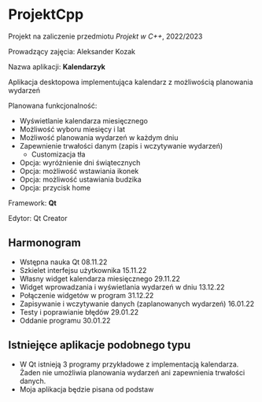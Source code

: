 # ProjektCpp

Projekt na zaliczenie przedmiotu *Projekt w C++*, 2022/2023

Prowadzący zajęcia: Aleksander Kozak 


Nazwa aplikacji: **Kalendarzyk**

Aplikacja desktopowa implementująca kalendarz z możliwością planowania wydarzeń

Planowana funkcjonalność: 
- Wyświetlanie kalendarza miesięcznego
- Możliwość wyboru miesięcy i lat
- Możliwość planowania wydarzeń w każdym dniu 
- Zapewnienie trwałości danym (zapis i wczytywanie wydarzeń)
    - Customizacja tła
- Opcja: wyróżnienie dni świątecznych
- Opcja: możliwość wstawiania ikonek
- Opcja: możliwość ustawiania budzika 
- Opcja: przycisk home

Framework: **Qt**

Edytor: Qt Creator

## Harmonogram

- Wstępna nauka Qt 08.11.22
- Szkielet interfejsu użytkownika 15.11.22
- Własny widget kalendarza miesięcznego 29.11.22
- Widget wprowadzania i wyświetlania wydarzeń w dniu 13.12.22
- Połączenie widgetów w program 31.12.22
- Zapisywanie i wczytywanie danych (zaplanowanych wydarzeń) 16.01.22
- Testy i poprawianie błędów 29.01.22
- Oddanie programu 30.01.22

## Istniejęce aplikacje podobnego typu


- W Qt istnieją 3 programy przykładowe z implementacją kalendarza. Żaden nie umożliwia planowania wydarzeń ani zapewnienia trwałości danych.   
- Moja aplikacja będzie pisana od podstaw 
